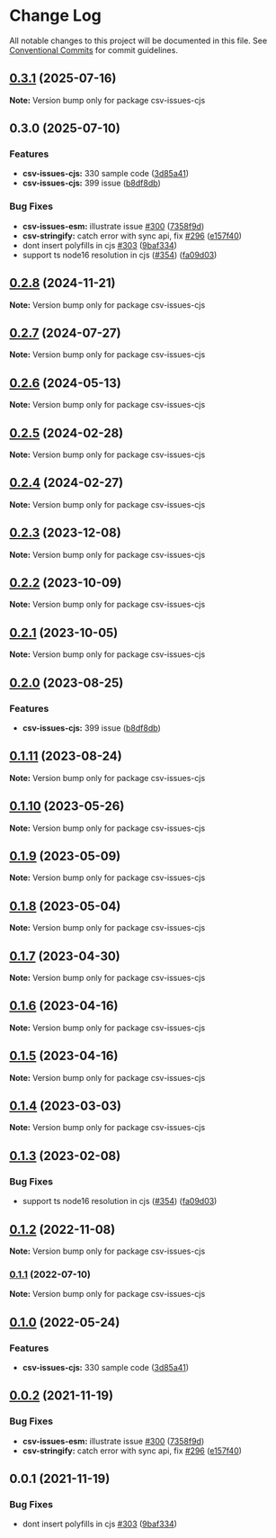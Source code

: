 # Change Log

All notable changes to this project will be documented in this file.
See [Conventional Commits](https://conventionalcommits.org) for commit guidelines.

## [0.3.1](https://github.com/adaltas/node-csv/compare/csv-issues-cjs@0.2.8...csv-issues-cjs@0.3.1) (2025-07-16)

**Note:** Version bump only for package csv-issues-cjs

## 0.3.0 (2025-07-10)

### Features

- **csv-issues-cjs:** 330 sample code ([3d85a41](https://github.com/adaltas/node-csv/commit/3d85a411007416f3cb750ca6b427f55c0331a8b8))
- **csv-issues-cjs:** 399 issue ([b8df8db](https://github.com/adaltas/node-csv/commit/b8df8dbf071021aa398ea82dbe650ab3e7b16a0b))

### Bug Fixes

- **csv-issues-esm:** illustrate issue [#300](https://github.com/adaltas/node-csv/issues/300) ([7358f9d](https://github.com/adaltas/node-csv/commit/7358f9d2b150655579dadf2af1aa64206fc7e2fa))
- **csv-stringify:** catch error with sync api, fix [#296](https://github.com/adaltas/node-csv/issues/296) ([e157f40](https://github.com/adaltas/node-csv/commit/e157f407eeffe5bcfb179cb20476169037bfb4f1))
- dont insert polyfills in cjs [#303](https://github.com/adaltas/node-csv/issues/303) ([9baf334](https://github.com/adaltas/node-csv/commit/9baf334044dab90b4a0d096a7e456d0fd5807d5b))
- support ts node16 resolution in cjs ([#354](https://github.com/adaltas/node-csv/issues/354)) ([fa09d03](https://github.com/adaltas/node-csv/commit/fa09d03aaf0008b2790656871ca6b2c4be12d14c))

## [0.2.8](https://github.com/adaltas/node-csv/compare/csv-issues-cjs@0.2.7...csv-issues-cjs@0.2.8) (2024-11-21)

**Note:** Version bump only for package csv-issues-cjs

## [0.2.7](https://github.com/adaltas/node-csv/compare/csv-issues-cjs@0.2.6...csv-issues-cjs@0.2.7) (2024-07-27)

**Note:** Version bump only for package csv-issues-cjs

## [0.2.6](https://github.com/adaltas/node-csv/compare/csv-issues-cjs@0.2.5...csv-issues-cjs@0.2.6) (2024-05-13)

**Note:** Version bump only for package csv-issues-cjs

## [0.2.5](https://github.com/adaltas/node-csv/compare/csv-issues-cjs@0.2.4...csv-issues-cjs@0.2.5) (2024-02-28)

**Note:** Version bump only for package csv-issues-cjs

## [0.2.4](https://github.com/adaltas/node-csv/compare/csv-issues-cjs@0.2.3...csv-issues-cjs@0.2.4) (2024-02-27)

**Note:** Version bump only for package csv-issues-cjs

## [0.2.3](https://github.com/adaltas/node-csv/compare/csv-issues-cjs@0.2.2...csv-issues-cjs@0.2.3) (2023-12-08)

**Note:** Version bump only for package csv-issues-cjs

## [0.2.2](https://github.com/adaltas/node-csv/compare/csv-issues-cjs@0.2.1...csv-issues-cjs@0.2.2) (2023-10-09)

**Note:** Version bump only for package csv-issues-cjs

## [0.2.1](https://github.com/adaltas/node-csv/compare/csv-issues-cjs@0.2.0...csv-issues-cjs@0.2.1) (2023-10-05)

**Note:** Version bump only for package csv-issues-cjs

## [0.2.0](https://github.com/adaltas/node-csv/compare/csv-issues-cjs@0.1.11...csv-issues-cjs@0.2.0) (2023-08-25)

### Features

- **csv-issues-cjs:** 399 issue ([b8df8db](https://github.com/adaltas/node-csv/commit/b8df8dbf071021aa398ea82dbe650ab3e7b16a0b))

## [0.1.11](https://github.com/adaltas/node-csv/compare/csv-issues-cjs@0.1.10...csv-issues-cjs@0.1.11) (2023-08-24)

**Note:** Version bump only for package csv-issues-cjs

## [0.1.10](https://github.com/adaltas/node-csv/compare/csv-issues-cjs@0.1.9...csv-issues-cjs@0.1.10) (2023-05-26)

**Note:** Version bump only for package csv-issues-cjs

## [0.1.9](https://github.com/adaltas/node-csv/compare/csv-issues-cjs@0.1.8...csv-issues-cjs@0.1.9) (2023-05-09)

**Note:** Version bump only for package csv-issues-cjs

## [0.1.8](https://github.com/adaltas/node-csv/compare/csv-issues-cjs@0.1.7...csv-issues-cjs@0.1.8) (2023-05-04)

**Note:** Version bump only for package csv-issues-cjs

## [0.1.7](https://github.com/adaltas/node-csv/compare/csv-issues-cjs@0.1.6...csv-issues-cjs@0.1.7) (2023-04-30)

**Note:** Version bump only for package csv-issues-cjs

## [0.1.6](https://github.com/adaltas/node-csv/compare/csv-issues-cjs@0.1.4...csv-issues-cjs@0.1.6) (2023-04-16)

**Note:** Version bump only for package csv-issues-cjs

## [0.1.5](https://github.com/adaltas/node-csv/compare/csv-issues-cjs@0.1.4...csv-issues-cjs@0.1.5) (2023-04-16)

**Note:** Version bump only for package csv-issues-cjs

## [0.1.4](https://github.com/adaltas/node-csv/compare/csv-issues-cjs@0.1.3...csv-issues-cjs@0.1.4) (2023-03-03)

**Note:** Version bump only for package csv-issues-cjs

## [0.1.3](https://github.com/adaltas/node-csv/compare/csv-issues-cjs@0.1.2...csv-issues-cjs@0.1.3) (2023-02-08)

### Bug Fixes

- support ts node16 resolution in cjs ([#354](https://github.com/adaltas/node-csv/issues/354)) ([fa09d03](https://github.com/adaltas/node-csv/commit/fa09d03aaf0008b2790656871ca6b2c4be12d14c))

## [0.1.2](https://github.com/adaltas/node-csv/compare/csv-issues-cjs@0.1.1...csv-issues-cjs@0.1.2) (2022-11-08)

**Note:** Version bump only for package csv-issues-cjs

### [0.1.1](https://github.com/adaltas/node-csv/compare/csv-issues-cjs@0.1.0...csv-issues-cjs@0.1.1) (2022-07-10)

**Note:** Version bump only for package csv-issues-cjs

## [0.1.0](https://github.com/adaltas/node-csv/compare/csv-issues-cjs@0.0.2...csv-issues-cjs@0.1.0) (2022-05-24)

### Features

- **csv-issues-cjs:** 330 sample code ([3d85a41](https://github.com/adaltas/node-csv/commit/3d85a411007416f3cb750ca6b427f55c0331a8b8))

## [0.0.2](https://github.com/adaltas/node-csv/compare/csv-issues-cjs@0.0.1...csv-issues-cjs@0.0.2) (2021-11-19)

### Bug Fixes

- **csv-issues-esm:** illustrate issue [#300](https://github.com/adaltas/node-csv/issues/300) ([7358f9d](https://github.com/adaltas/node-csv/commit/7358f9d2b150655579dadf2af1aa64206fc7e2fa))
- **csv-stringify:** catch error with sync api, fix [#296](https://github.com/adaltas/node-csv/issues/296) ([e157f40](https://github.com/adaltas/node-csv/commit/e157f407eeffe5bcfb179cb20476169037bfb4f1))

## 0.0.1 (2021-11-19)

### Bug Fixes

- dont insert polyfills in cjs [#303](https://github.com/adaltas/node-csv/issues/303) ([9baf334](https://github.com/adaltas/node-csv/commit/9baf334044dab90b4a0d096a7e456d0fd5807d5b))
